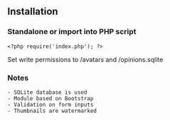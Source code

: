 ## Installation

### Standalone or import into PHP script

```
<?php require('index.php'); ?>

```
Set write permissions to /avatars and /opinions.sqlite

### Notes

```
- SQLite database is used
- Module based on Bootstrap
- Validation on form inputs
- Thumbnails are watermarked
